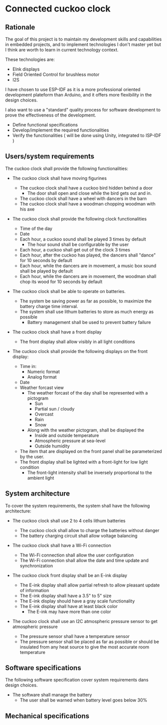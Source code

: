 # Connected cuckoo clock


## Rationale

The goal of this project is to maintain my development skills and capabilities in embedded projects, 
and to implement technologies I don't master yet but I think are worth to learn in current technology context.

These technologies are:

* EInk displays
* Field Oriented Control for brushless motor
* I2S

I have chosen to use ESP-IDF as it is a more professional oriented development plateform than Arduino, 
and it offers more flexibility in the design choices.

I also want to use a "standard" quality process for software development to prove the effectiveness of the development.

- Define functional specifications
- Develop/implement the required functionalities
- Verify the functionalities ( will be done using Unity, integrated to ISP-IDF )


## Users/system requirements

The cuckoo clock shall provide the following functionalities:

* The cuckoo clock shall have moving figurines
    * The cuckoo clock shall have a cuckoo bird hidden behind a door
        * The door shall open and close while the bird gets out and in.
    * The cuckoo clock shall have a wheel with dancers in the barn
    * The cuckoo clock shall have a woodman chopping woodman with his axe

* The cuckoo clock shall provide the following clock functionalities
    * Time of the day
    * Date
    * Each hour, a cuckoo sound shall be played 3 times by default
        * The hour sound shall be configurable by the user
    * Each hour, a cuckoo shall get out of the clock 3 times 
    * Each hour, after the cuckoo has played, the dancers shall "dance" for 10 seconds by default
    * Each hour, while the dancers are in movement, a music box sound shall be played by default
    * Each hour, while the dancers are in movement, the woodman shall chop its wood for 10 seconds by default

* The cuckoo clock shall be able to operate on batteries.
	* The system be saving power as far as possible, to maximize the battery charge time interval.
	* The system shall use lithum batteries to store as much energy as possible
		* Battery management shall be used to prevent battery failure

* The cuckoo clock shall have a front display
	* The front display shall allow visibly in all light conditions
	
* The cuckoo clock shall provide the following displays on the front display:
	* Time in:
		* Numeric format
		* Analog format
	* Date
	* Weather forcast view
		* The weather forcast of the day shall be represented with a pictogram
			* Sun
			* Partial sun / cloudy
			* Overcast
			* Rain
			* Snow
		* Along with the weather pictogram, shall be displayed the 
			* Inside and outside temperature
			* Atmospheric pressure at sea-level
			* Outside humidity		
	* The item that are displayed on the front panel shall be parameterized by the user.
	* The front display shall be lighted with a front-light for low light condition
		* The front-light intensity shall be inversely proportional to the ambient light  

	
## System architecture

To cover the system requirements, the system shall have the following architecture:

* The cuckoo clock shall use 2 to 4 cells lithum batteries
    * The cuckoo clock shall allow to charge the batteries without danger
    * The battery charging circuit shall allow voltage balancing

* The cuckoo clock shall have a Wi-Fi connection
    * The Wi-Fi connection shall allow the user configuration
    * The Wi-Fi connection shall allow the date and time update and synchronization

* The cuckoo clock front display shall be an E-ink display
    * The E-ink display shall allow partial refresh to allow pleasant update of information
    * The E-ink display shall have a 3.5" to 5" size
    * The E-ink display should have a gray scale functionality
    * The E-ink display shall have at least black color
        * The E-ink may have more than one color
    
* The cuckoo clock shall use an I2C atmospheric pressure sensor to get atmospheric pressure
    * The pressure sensor shall have a temperature sensor
    * The pressure sensor shall be placed as far as possible or should be insulated from any heat source to give the most 
      accurate room temperature


## Software specifications

The following software specification cover system requirements dans design choices.

* The software shall manage the battery
    * The user shall be warned when battery level goes below 30%


## Mechanical specifications
